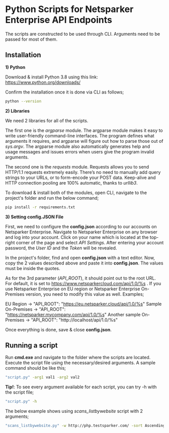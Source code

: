 # **Python Scripts for Netsparker Enterprise API Endpoints**

The scripts are constructed to be used through CLI. Arguments need to be passed for most of them.

## **Installation**

**1) Python**

Download & install Python 3.8 using this link: https://www.python.org/downloads/

Confirm the installation once it is done via CLI as follows;

```bash
python --version
```

**2) Libraries**

We need 2 libraries for all of the scripts. 

The first one is the *argparse* module. The argparse module makes it easy to write user-friendly command-line interfaces. The program defines what arguments it requires, and argparse will figure out how to parse those out of *sys.argv*. The argparse module also automatically generates help and usage messages and issues errors when users give the program invalid arguments. 

The second one is the *requests* module. Requests allows you to send HTTP/1.1 requests extremely easily. There’s no need to manually add query strings to your URLs, or to form-encode your POST data. Keep-alive and HTTP connection pooling are 100% automatic, thanks to *urllib3*.

To download & install both of the modules, open CLI, navigate to the project's folder and run the below command;

```bash
pip install -r requirements.txt
```

**3) Setting config.JSON File**

First, we need to configure the **config.json** according to our accounts on Netsparker Enterprise. Navigate to Netsparker Enterprise on any browser and log into your account. Click on your name which is located at the top-right corner of the page and select *API Settings*. After entering your account password, the *User ID* and the *Token* will be revealed.

In the project's folder, find and open **config.json** with a text editor. Now, copy the 2 values described above and paste it into **config.json**. The values must be inside the quotes.

As for the 3rd parameter (*API_ROOT*), it should point out to the root URL. For default, it is set to https://www.netsparkercloud.com/api/1.0/%s . If you use Netsparker Enterprise on EU region or Netsparker Enterprise On-Premises version, you need to modify this value as well. Examples;

EU Region -> "API_ROOT": "https://eu.netsparker.cloud/api/1.0/%s"
Sample On-Premises -> "API_ROOT": "https://netsparker.mycompany.com/api/1.0/%s"
Another sample On-Premises -> "API_ROOT": "http://localhost/api/1.0/%s"

Once everything is done, save & close **config.json**.

## **Running a script**

Run **cmd.exe** and navigate to the folder where the scripts are located. Execute the script file using the necessary/desired arguments. A sample command should be like this;

```bash
"script.py" -arg1 val1 -arg2 val2
```

**Tip!**: To see every argument available for each script, you can try -h with the script file;

```bash
"script.py" -h
```

The below example shows using *scans_listbywebsite* script with 2 arguments;

```bash
"scans_listbywebsite.py" -w http://php.testsparker.com/ -sort Ascending
```
